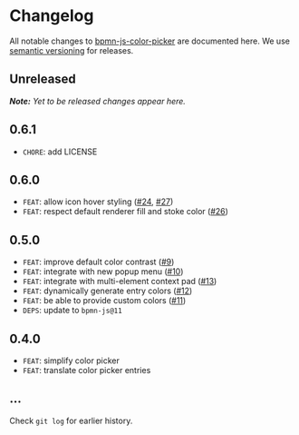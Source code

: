 # Changelog

All notable changes to [bpmn-js-color-picker](https://github.com/bpmn-io/bpmn-js-color-picker) are documented here. We use [semantic versioning](http://semver.org/) for releases.

## Unreleased

___Note:__ Yet to be released changes appear here._

## 0.6.1

* `CHORE`: add LICENSE

## 0.6.0

* `FEAT`: allow icon hover styling ([#24](https://github.com/bpmn-io/bpmn-js-color-picker/pull/24), [#27](https://github.com/bpmn-io/bpmn-js-color-picker/pull/27))
* `FEAT`: respect default renderer fill and stoke color ([#26](https://github.com/bpmn-io/bpmn-js-color-picker/pull/26))

## 0.5.0

* `FEAT`: improve default color contrast ([#9](https://github.com/bpmn-io/bpmn-js-color-picker/pull/9))
* `FEAT`: integrate with new popup menu ([#10](https://github.com/bpmn-io/bpmn-js-color-picker/issues/10))
* `FEAT`: integrate with multi-element context pad ([#13](https://github.com/bpmn-io/bpmn-js-color-picker/issues/13))
* `FEAT`: dynamically generate entry colors ([#12](https://github.com/bpmn-io/bpmn-js-color-picker/issues/12))
* `FEAT`: be able to provide custom colors ([#11](https://github.com/bpmn-io/bpmn-js-color-picker/issues/11))
* `DEPS`: update to `bpmn-js@11`

## 0.4.0

* `FEAT`: simplify color picker
* `FEAT`: translate color picker entries

## ...

Check `git log` for earlier history.
